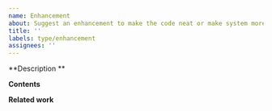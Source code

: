 ```yaml
---
name: Enhancement
about: Suggest an enhancement to make the code neat or make system more efficient.
title: ''
labels: type/enhancement
assignees: ''
---
```


**Description **
<!-- concise description to problem, motivation, and overview of proposed solution -->

**Contents**
<!-- Please describe the enhancement what you want in this section -->

**Related work**
<!-- In this section you can add other related tasks to help assigner to complete the task more easily -->
